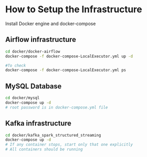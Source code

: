 # How to Setup the Infrastructure

Install Docker engine and docker-compose

## Airflow infrastructure
```bash
cd docker/docker-airflow
docker-compose -f docker-compose-LocalExecutor.yml up -d

#To check
docker-compose -f docker-compose-LocalExecutor.yml ps
```


## MySQL Database
```bash
cd docker/mysql
docker-compose up -d
# root password is in docker-compose.yml file
```

## Kafka infrastructure
```bash
cd docker/kafka_spark_structured_streaming
docker-compose up -d
# If any container stops, start only that one explicitly
# All containers should be running
```




